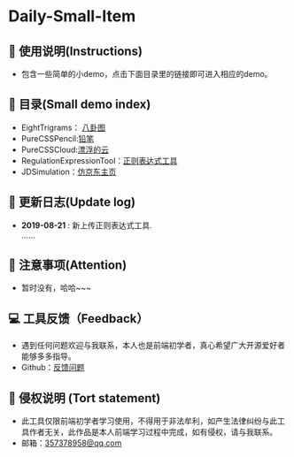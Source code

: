 # Daily-Small-Item

## 👻 使用说明(Instructions)
- 包含一些简单的小demo，点击下面目录里的链接即可进入相应的demo。

## 📖 目录(Small demo index)

- EightTrigrams： [八卦图](https://happycoding1024.github.io/Daily-Small-Item/EightTrigrams/EightTrigrams.html)
- PureCSSPencil:[铅笔](https://happycoding1024.github.io/Daily-Small-Item/PureCSSPencil/PureCSSPencil.html)
- PureCSSCloud:[漂浮的云](https://happycoding1024.github.io/Daily-Small-Item/PureCSSCloud/PureCSSCloud.html)
- RegulationExpressionTool：[正则表达式工具](https://happycoding1024.github.io/Daily-Small-Item/RegulationExpressionTool/正则表达式的测试工具.html)
- JDSimulation：[仿京东主页](https://happycoding1024.github.io/Daily-Small-Item/jd/jd.html)

## 🔔 更新日志(Update log)

- **2019-08-21** : 新上传正则表达式工具.
<br>......

## 🚀 注意事项(Attention)
- 暂时没有，哈哈~~~

## 💻 工具反馈（Feedback）
- 遇到任何问题欢迎与我联系，本人也是前端初学者，真心希望广大开源爱好者能够多多指导。
- Github：[反馈问题](https://github.com/happyCoding1024/FrontendLearningTool/issues)

## 📜 侵权说明 (Tort statement)
- 此工具仅限前端初学者学习使用，不得用于非法牟利，如产生法律纠纷与此工具作者无关，此作品是本人前端学习过程中完成，如有侵权，请与我联系。
- 邮箱：357378958@qq.com
